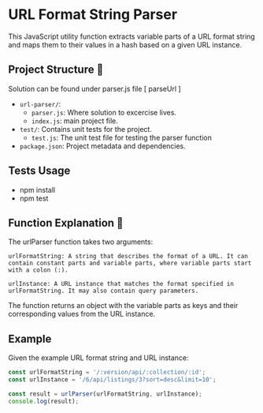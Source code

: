 # URL Format String Parser

This JavaScript utility function extracts variable parts of a URL format string and maps them to their values in a hash based on a given URL instance. 

## Project Structure :rocket:

Solution can be found under parser.js file [ parseUrl ]

- `url-parser/`: 
    - `parser.js`: Where solution to excercise lives.
    - `index.js`: main project file.
- `test/`: Contains unit tests for the project.
  - `test.js`: The unit test file for testing the parser function
- `package.json`: Project metadata and dependencies.

## Tests Usage

* npm install
* npm test

## Function Explanation :rocket:

The urlParser function takes two arguments:

    urlFormatString: A string that describes the format of a URL. It can contain constant parts and variable parts, where variable parts start with a colon (:).

    urlInstance: A URL instance that matches the format specified in urlFormatString. It may also contain query parameters.

The function returns an object with the variable parts as keys and their corresponding values from the URL instance.

## Example

Given the example URL format string and URL instance:

```javascript
const urlFormatString = '/:version/api/:collection/:id';
const urlInstance = '/6/api/listings/3?sort=desc&limit=10';

const result = urlParser(urlFormatString, urlInstance);
console.log(result);
```


